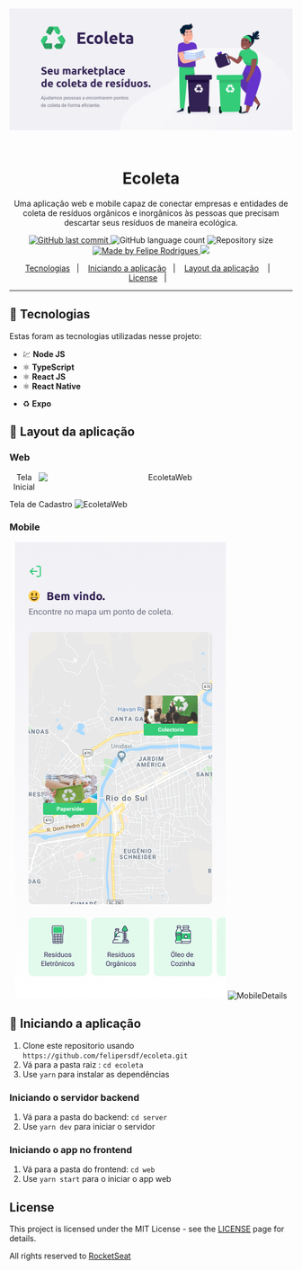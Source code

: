<h1 align="center">

![Logo](.github/banner.png)

<br>
Ecoleta
</h1>

<p align="center"> Uma aplicação web e mobile capaz de conectar empresas e entidades de coleta de resíduos orgânicos e inorgânicos às pessoas que precisam descartar seus resíduos de maneira ecológica.
</p>

<p align="center">

  <a href="https://github.com/felipersdf/bethehero/commits/master">
    <img alt="GitHub last commit" src="https://img.shields.io/github/last-commit/felipersdf/ecoleta?color=%2304D361">
  </a>

  <img alt="GitHub language count" src="https://img.shields.io/github/languages/count/felipersdf/ecoleta?color=%2304D361">

  <img alt="Repository size" src="https://img.shields.io/github/repo-size/felipersdf/ecoleta?color=%2304d361">

  <a href="https://github.com/felipersdf">
    <img alt="Made by Felipe Rodrigues" src="https://img.shields.io/badge/made%20by-Felipe Rodrigues-%2304D361">
  </a>

  <a aria-label="Completed" href="https://rocketseat.com.br/">
    <img src="https://img.shields.io/badge/Next Level Week-In Progress-%2304D361?logo=data:image/png;base64,iVBORw0KGgoAAAANSUhEUgAAABAAAAAQCAMAAAAoLQ9TAAAALVBMVEVHcExxWsF0XMJzXMJxWcFsUsD///9jRrzY0u6Xh9Gsn9n39fyMecy0qd2bjNJWBT0WAAAABHRSTlMA2Do606wF2QAAAGlJREFUGJVdj1cWwCAIBLEsRU3uf9xobDH8+GZwUYi8i6ucJwrxKE+7D0G9Q4vlYqtmCSjndr4CgCgzlyFgfKfKCVO0LrPKjmiqMxGXkJwNnXskqWG+1oSM+BSwD8f29YLNjvx/OQrn+g99oQSoNmt3PgAAAABJRU5ErkJggg==">
  </a>
</p>

<p align="center">
    <a href="#tecnologias">Tecnologias</a>&nbsp;&nbsp;&nbsp;|&nbsp;&nbsp;&nbsp;
  <a href="#iniciando-a-aplicação">Iniciando a aplicação</a>&nbsp;&nbsp;&nbsp;|&nbsp;&nbsp;&nbsp;
  <a href="#layout-da-aplicação">Layout da aplicação</a>&nbsp;
  &nbsp;&nbsp;|&nbsp;&nbsp;&nbsp;
  <a href="#license">License</a>&nbsp;&nbsp;&nbsp;|&nbsp;&nbsp;&nbsp;

</p>

<hr />

## 🚀 Tecnologias

Estas foram as tecnologias utilizadas nesse projeto:

- 💹 **Node JS**
- ⚛️ **TypeScript**
- ⚛️ **React JS**
- ⚛️ **React Native**
<!-- - 📄 **SQLite**  -->
- ♻️ **Expo**

## 🎨 Layout da aplicação

### Web

<p align="center" style="display: flex; align-items: flex-start; justify-content: center;">
  Tela Inicial
  <img alt="EcoletaWeb" src="./github/home-web.svg" width="600px">

Tela de Cadastro
<img alt="EcoletaWeb" src="./github/cadastro-web.svg" width="500px">

</p>

### Mobile

<div align="center">

![HomeMobile](/.github/home-mobile.png)
![MobileDetails](/.github/detalhes-mobile.svg)

</div>

## 🧭 Iniciando a aplicação

1. Clone este repositorio usando `https://github.com/felipersdf/ecoleta.git`
2. Vá para a pasta raiz : `cd ecoleta`<br />
3. Use `yarn` para instalar as dependências<br />

### Iniciando o servidor backend

1. Vá para a pasta do backend: `cd server` <br>
2. Use `yarn dev` para iniciar o servidor

### Iniciando o app no frontend

1. Vá para a pasta do frontend: `cd web`
2. Use `yarn start` para o iniciar o app web
<!--

### Iniciando o app mobile

1. Vá para a pasta do mobile: `cd mobile`
2. Use `react-native run-android` (ou `run-ios` se você possuir um iOs) para iniciar o aplicativo mobile

Nota: Se você escolher rodar no emulador android, você precisa iniciar o emulador antes de utilizar o comando `run-android`. -->

<!--

#### Utilizando o expo no seu celular

1. Instale o aplicativo Expo no seu celular (disponível na App Store [iOs] ou Google Play Store [Android] )
2. Use `yarn start`
3. Abra o Expo no seu celular e escaneie o QRCode. -->

## License

This project is licensed under the MIT License - see the [LICENSE](https://opensource.org/licenses/MIT) page for details.

All rights reserved to [RocketSeat](www.rocketseta.com.br)
